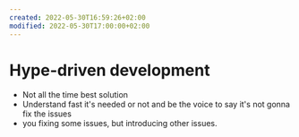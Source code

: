 ```yaml
---
created: 2022-05-30T16:59:26+02:00
modified: 2022-05-30T17:00:00+02:00
---
```


# Hype-driven development

* Not all the time best solution
* Understand fast  it's needed or not and be the voice to say it's not gonna fix the issues
* you fixing some issues, but introducing other issues.
